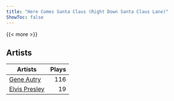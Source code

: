 ```yaml
---
title: "Here Comes Santa Claus (Right Down Santa Claus Lane)"
ShowToc: false
---
```


{{< more >}}

## Artists
Artists | Plays 
----- | -----: 
[Gene Autry](/artists/gene-autry-1800) | 116
[Elvis Presley](/artists/elvis-presley-1014) | 19

